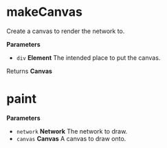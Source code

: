 # makeCanvas

Create a canvas to render the network to.

**Parameters**

-   `div` **Element** The intended place to put the canvas.

Returns **Canvas** 

# paint

**Parameters**

-   `network` **Network** The network to draw.
-   `canvas` **Canvas** A canvas to draw onto.
